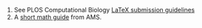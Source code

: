 1. See PLOS Computational Biology [LaTeX submission guidelines][1]
1. A [short math guide][2] from AMS.

[1]: http://www.ploscompbiol.org/static/latexGuidelines
[2]: ftp://ftp.ams.org/pub/tex/doc/amsmath/short-math-guide.pdf
